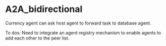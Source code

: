 # A2A_bidirectional

Currency agent can ask host agent to forward task to database agent.

To dos:
Need to integrate an agent registry mechanism to enable agents to add each other to the peer list.